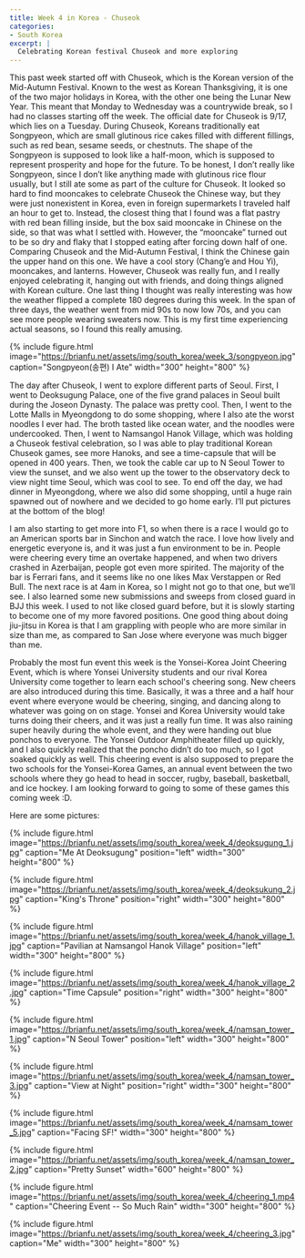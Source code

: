 ```yaml
---
title: Week 4 in Korea - Chuseok
categories:
- South Korea
excerpt: |
  Celebrating Korean festival Chuseok and more exploring
---
```


This past week started off with Chuseok, which is the Korean version of the Mid-Autumn Festival. Known to the west as Korean Thanksgiving, it is one of the two major holidays in Korea, with the other one being the Lunar New Year. This meant that Monday to Wednesday was a countrywide break, so I had no classes starting off the week. The official date for Chuseok is 9/17, which lies on a Tuesday. During Chuseok, Koreans traditionally eat Songpyeon, which are small glutinous rice cakes filled with different fillings, such as red bean, sesame seeds, or chestnuts. The shape of the Songpyeon is supposed to look like a half-moon, which is supposed to represent prosperity and hope for the future. To be honest, I don’t really like Songpyeon, since I don’t like anything made with glutinous rice flour usually, but I still ate some as part of the culture for Chuseok. It looked so hard to find mooncakes to celebrate Chuseok the Chinese way, but they were just nonexistent in Korea, even in foreign supermarkets I traveled half an hour to get to. Instead, the closest thing that I found was a flat pastry with red bean filling inside, but the box said mooncake in Chinese on the side, so that was what I settled with. However, the “mooncake” turned out to be so dry and flaky that I stopped eating after forcing down half of one. Comparing Chuseok and the Mid-Autumn Festival, I think the Chinese gain the upper hand on this one. We have a cool story (Chang’e and Hou Yi), mooncakes, and lanterns. However, Chuseok was really fun, and I really enjoyed celebrating it, hanging out with friends, and doing things aligned with Korean culture. One last thing I thought was really interesting was how the weather flipped a complete 180 degrees during this week. In the span of three days, the weather went from mid 90s to now low 70s, and you can see more people wearing sweaters now. This is my first time experiencing actual seasons, so I found this really amusing. 

{% include figure.html image="https://brianfu.net/assets/img/south_korea/week_3/songpyeon.jpg" caption="Songpyeon(송편) I Ate" width="300" height="800" %}

The day after Chuseok, I went to explore different parts of Seoul. First, I went to Deoksugung Palace, one of the five grand palaces in Seoul built during the Joseon Dynasty. The palace was pretty cool. Then, I went to the Lotte Malls in Myeongdong to do some shopping, where I also ate the worst noodles I ever had. The broth tasted like ocean water, and the noodles were undercooked. Then, I went to Namsangol Hanok Village, which was holding a Chuseok festival celebration, so I was able to play traditional Korean Chuseok games, see more Hanoks, and see a time-capsule that will be opened in 400 years. Then, we took the cable car up to N Seoul Tower to view the sunset, and we also went up the tower to the observatory deck to view night time Seoul, which was cool to see. To end off the day, we had dinner in Myeongdong, where we also did some shopping, until a huge rain spawned out of nowhere and we decided to go home early. I’ll put pictures at the bottom of the blog!

I am also starting to get more into F1, so when there is a race I would go to an American sports bar in Sinchon and watch the race. I love how lively and energetic everyone is, and it was just a fun environment to be in. People were cheering every time an overtake happened, and when two drivers crashed in Azerbaijan, people got even more spirited. The majority of the bar is Ferrari fans, and it seems like no one likes Max Verstappen or Red Bull. The next race is at 4am in Korea, so I might not go to that one, but we’ll see. I also learned some new submissions and sweeps from closed guard in BJJ this week. I used to not like closed guard before, but it is slowly starting to become one of my more favored positions. One good thing about doing jiu-jitsu in Korea is that I am grappling with people who are more similar in size than me, as compared to San Jose where everyone was much bigger than me. 

Probably the most fun event this week is the Yonsei-Korea Joint Cheering Event, which is where Yonsei University students and our rival Korea University come together to learn each school's cheering song. New cheers are also introduced during this time. Basically, it was a three and a half hour event where everyone would be cheering, singing, and dancing along to whatever was going on on stage. Yonsei and Korea University would take turns doing their cheers, and it was just a really fun time. It was also raining super heavily during the whole event, and they were handing out blue ponchos to everyone. The Yonsei Outdoor Amphitheater filled up quickly, and I also quickly realized that the poncho didn’t do too much, so I got soaked quickly as well. This cheering event is also supposed to prepare the two schools for the Yonsei-Korea Games, an annual event between the two schools where they go head to head in soccer, rugby, baseball, basketball, and ice hockey. I am looking forward to going to some of these games this coming week :D. 

Here are some pictures:

{% include figure.html image="https://brianfu.net/assets/img/south_korea/week_4/deoksugung_1.jpg" caption="Me At Deoksugung" position="left" width="300" height="800" %}

{% include figure.html image="https://brianfu.net/assets/img/south_korea/week_4/deoksukung_2.jpg" caption="King's Throne" position="right" width="300" height="800" %}

{% include figure.html image="https://brianfu.net/assets/img/south_korea/week_4/hanok_village_1.jpg" caption="Pavilian at Namsangol Hanok Village" position="left" width="300" height="800" %}

{% include figure.html image="https://brianfu.net/assets/img/south_korea/week_4/hanok_village_2.jpg" caption="Time Capsule" position="right" width="300" height="800" %}

{% include figure.html image="https://brianfu.net/assets/img/south_korea/week_4/namsan_tower_1.jpg" caption="N Seoul Tower" position="left" width="300" height="800" %}

{% include figure.html image="https://brianfu.net/assets/img/south_korea/week_4/namsan_tower_3.jpg" caption="View at Night" position="right" width="300" height="800" %}

{% include figure.html image="https://brianfu.net/assets/img/south_korea/week_4/namsam_tower_5.jpg" caption="Facing SF!" width="300" height="800" %}

{% include figure.html image="https://brianfu.net/assets/img/south_korea/week_4/namsan_tower_2.jpg" caption="Pretty Sunset" width="600" height="800" %}

{% include figure.html image="https://brianfu.net/assets/img/south_korea/week_4/cheering_1.mp4" caption="Cheering Event -- So Much Rain" width="300" height="800" %}

{% include figure.html image="https://brianfu.net/assets/img/south_korea/week_4/cheering_3.jpg" caption="Me" width="300" height="800" %}

